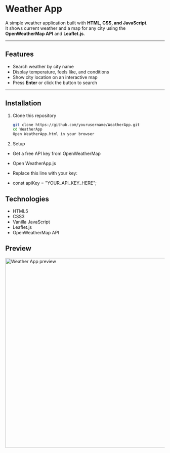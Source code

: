 # Weather App

A simple weather application built with **HTML, CSS, and JavaScript**.  
It shows current weather and a map for any city using the **OpenWeatherMap API** and **Leaflet.js**.

---

## Features
- Search weather by city name
- Display temperature, feels like, and conditions
- Show city location on an interactive map
- Press **Enter** or click the button to search

---

## Installation
1. Clone this repository  
   ```bash
   git clone https://github.com/yourusername/WeatherApp.git
   cd WeatherApp
   Open WeatherApp.html in your browser
2. Setup
  
- Get a free API key from OpenWeatherMap
  
 - Open WeatherApp.js
  
 - Replace this line with your key:
  
 - const apiKey = "YOUR_API_KEY_HERE";
  
 ## Technologies
  
 - HTML5
 - CSS3
 - Vanilla JavaScript 
 - Leaflet.js
 - OpenWeatherMap API

 ## Preview 

<img src="Weather App/photos/WeatherApp.png" alt="Weather App preview" width="600">
